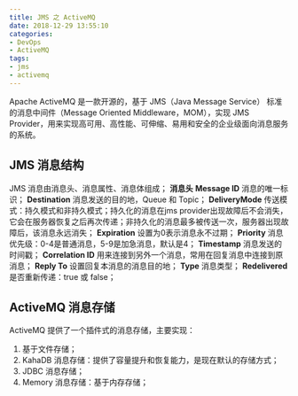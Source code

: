 ```yaml
---
title: JMS 之 ActiveMQ
date: 2018-12-29 13:55:10
categories:
- DevOps
- ActiveMQ
tags:
- jms
- activemq
---
```


Apache ActiveMQ 是一款开源的，基于 JMS（Java Message Service） 标准的消息中间件（Message Oriented Middleware，MOM），实现 JMS Provider，用来实现高可用、高性能、可伸缩、易用和安全的企业级面向消息服务的系统。

<!-- more -->

## JMS 消息结构
JMS 消息由消息头、消息属性、消息体组成；
**消息头**
**Message ID** 消息的唯一标识；
**Destination** 消息发送的目的地，Queue 和 Topic；
**DeliveryMode** 传送模式：持久模式和非持久模式；持久化的消息在jms provider出现故障后不会消失，它会在服务器恢复之后再次传递；非持久化的消息最多被传送一次，服务器出现故障后，该消息永远消失；
**Expiration** 设置为0表示消息永不过期；
**Priority** 消息优先级：0-4是普通消息，5-9是加急消息，默认是4；
**Timestamp** 消息发送的时间戳；
**Correlation ID** 用来连接到另外一个消息，常用在回复消息中连接到原消息；
**Reply To** 设置回复本消息的消息目的地；
**Type** 消息类型；
**Redelivered** 是否重新传递：true 或 false；

## ActiveMQ 消息存储
ActiveMQ 提供了一个插件式的消息存储，主要实现：
1. 基于文件存储；
2. KahaDB 消息存储：提供了容量提升和恢复能力，是现在默认的存储方式；
3. JDBC 消息存储；
4. Memory 消息存储：基于内存存储；